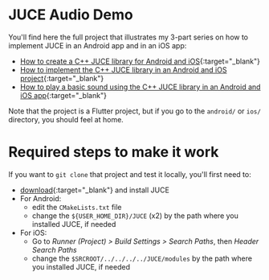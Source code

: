 # JUCE Audio Demo

You'll find here the full project that illustrates my 3-part series on how to implement JUCE in an Android app and in an iOS app:
- [How to create a C++ JUCE library for Android and iOS](https://medium.com/@mregnauld/play-any-sound-in-an-android-or-ios-app-with-juce-3f03b1a7238c){:target="_blank"}
- [How to implement the C++ JUCE library in an Android and iOS project](https://medium.com/@mregnauld/play-any-sound-in-an-android-or-ios-app-with-juce-2-3-a540aab4ac48){:target="_blank"}
- [How to play a basic sound using the C++ JUCE library in an Android and iOS app](https://medium.com/@mregnauld/play-any-sound-in-an-android-or-ios-app-with-juce-3-3-703dba858d3a){:target="_blank"}

Note that the project is a Flutter project, but if you go to the `android/` or `ios/` directory, you should feel at home.

# Required steps to make it work

If you want to `git clone` that project and test it locally, you'll first need to:
- [download](https://juce.com/get-juce/){:target="_blank"} and install JUCE
- For Android:
  - edit the `CMakeLists.txt` file
  - change the `${USER_HOME_DIR}/JUCE` (x2) by the path where you installed JUCE, if needed
- For iOS:
  - Go to *Runner (Project) > Build Settings > Search Paths*, then *Header Search Paths*
  - change the `$SRCROOT/../../../../JUCE/modules` by the path where you installed JUCE, if needed

